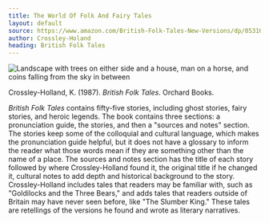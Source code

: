 ```yaml
---
title: The World Of Folk And Fairy Tales
layout: default
source: https://www.amazon.com/British-Folk-Tales-New-Versions/dp/053105733X/ref=sr_1_3?dchild=1&keywords=British+Folk+Tales+kevin+crossley-holland&qid=1619578069&s=books&sr=1-3
author: Crossley-Holand
heading: British Folk Tales
---
```

<div class="summary left"><img src="{{"/assets/images/british.jpg" | relative_url}}" alt="Landscape with trees on either side and a house, man on a horse, and coins falling from the sky in between">

<p>Crossley-Holland, K. (1987). <em>British Folk Tales</em>. Orchard Books.</p>

<p><em>British Folk Tales</em> contains fifty-five stories, including ghost stories, fairy stories, and heroic legends. The book contains three sections: a pronunciation guide, the stories, and then a "sources and notes" section. The stories keep some of the colloquial and cultural language, which makes the pronunciation guide helpful, but it does not have a glossary to inform the reader what those words mean if they are something other than the name of a place. The sources and notes section has the title of each story followed by where Crossley-Holland found it, the original title if he changed it, cultural notes to add depth and historical background to the story. Crossley-Holland includes tales that readers may be familiar with, such as "Goldilocks and the Three Bears," and adds tales that readers outside of Britain may have never seen before, like "The Slumber King." These tales are retellings of the versions he found and wrote as literary narratives.</p>
</div>
